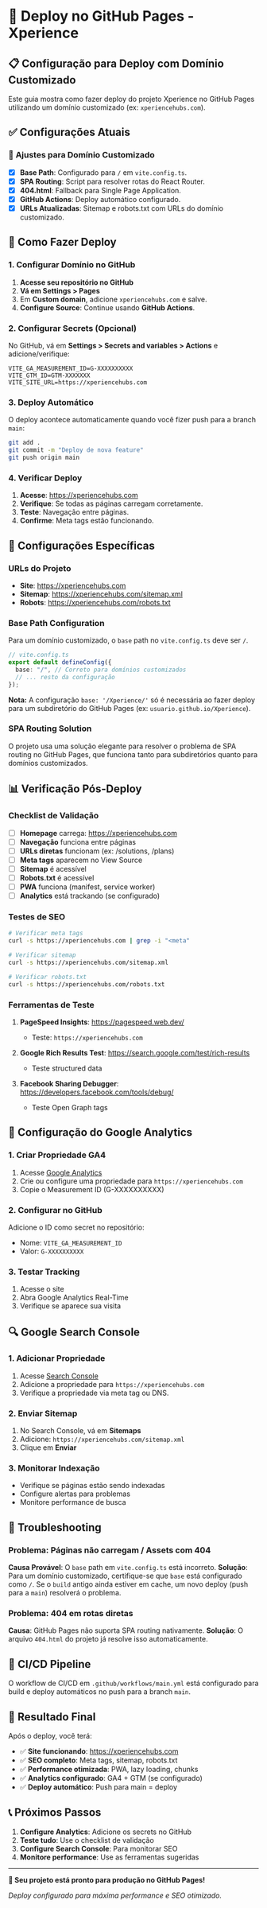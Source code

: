 # 🚀 Deploy no GitHub Pages - Xperience

## 📋 Configuração para Deploy com Domínio Customizado

Este guia mostra como fazer deploy do projeto Xperience no GitHub Pages utilizando um domínio customizado (ex: `xperiencehubs.com`).

## ✅ Configurações Atuais

### 🔧 **Ajustes para Domínio Customizado**

- [x] **Base Path**: Configurado para `/` em `vite.config.ts`.
- [x] **SPA Routing**: Script para resolver rotas do React Router.
- [x] **404.html**: Fallback para Single Page Application.
- [x] **GitHub Actions**: Deploy automático configurado.
- [x] **URLs Atualizadas**: Sitemap e robots.txt com URLs do domínio customizado.

## 🚀 Como Fazer Deploy

### **1. Configurar Domínio no GitHub**

1. **Acesse seu repositório no GitHub**
2. **Vá em Settings > Pages**
3. Em **Custom domain**, adicione `xperiencehubs.com` e salve.
4. **Configure Source**: Continue usando **GitHub Actions**.

### **2. Configurar Secrets (Opcional)**

No GitHub, vá em **Settings > Secrets and variables > Actions** e adicione/verifique:

```
VITE_GA_MEASUREMENT_ID=G-XXXXXXXXXX
VITE_GTM_ID=GTM-XXXXXXX
VITE_SITE_URL=https://xperiencehubs.com
```

### **3. Deploy Automático**

O deploy acontece automaticamente quando você fizer push para a branch `main`:

```bash
git add .
git commit -m "Deploy de nova feature"
git push origin main
```

### **4. Verificar Deploy**

1. **Acesse**: https://xperiencehubs.com
2. **Verifique**: Se todas as páginas carregam corretamente.
3. **Teste**: Navegação entre páginas.
4. **Confirme**: Meta tags estão funcionando.

## 🔧 Configurações Específicas

### **URLs do Projeto**

- **Site**: https://xperiencehubs.com
- **Sitemap**: https://xperiencehubs.com/sitemap.xml
- **Robots**: https://xperiencehubs.com/robots.txt

### **Base Path Configuration**

Para um domínio customizado, o `base` path no `vite.config.ts` deve ser `/`.

```typescript
// vite.config.ts
export default defineConfig({
  base: "/", // Correto para domínios customizados
  // ... resto da configuração
});
```
**Nota:** A configuração `base: '/Xperience/'` só é necessária ao fazer deploy para um subdiretório do GitHub Pages (ex: `usuario.github.io/Xperience`).

### **SPA Routing Solution**

O projeto usa uma solução elegante para resolver o problema de SPA routing no GitHub Pages, que funciona tanto para subdiretórios quanto para domínios customizados.

## 📊 Verificação Pós-Deploy

### **Checklist de Validação**

- [ ] **Homepage** carrega: https://xperiencehubs.com
- [ ] **Navegação** funciona entre páginas
- [ ] **URLs diretas** funcionam (ex: /solutions, /plans)
- [ ] **Meta tags** aparecem no View Source
- [ ] **Sitemap** é acessível
- [ ] **Robots.txt** é acessível
- [ ] **PWA** funciona (manifest, service worker)
- [ ] **Analytics** está trackando (se configurado)

### **Testes de SEO**

```bash
# Verificar meta tags
curl -s https://xperiencehubs.com | grep -i "<meta"

# Verificar sitemap
curl -s https://xperiencehubs.com/sitemap.xml

# Verificar robots.txt
curl -s https://xperiencehubs.com/robots.txt
```

### **Ferramentas de Teste**

1. **PageSpeed Insights**: https://pagespeed.web.dev/
   - Teste: `https://xperiencehubs.com`

2. **Google Rich Results Test**: https://search.google.com/test/rich-results
   - Teste structured data

3. **Facebook Sharing Debugger**: https://developers.facebook.com/tools/debug/
   - Teste Open Graph tags

## 🎯 Configuração do Google Analytics

### **1. Criar Propriedade GA4**

1. Acesse [Google Analytics](https://analytics.google.com/)
2. Crie ou configure uma propriedade para `https://xperiencehubs.com`
3. Copie o Measurement ID (G-XXXXXXXXXX)

### **2. Configurar no GitHub**

Adicione o ID como secret no repositório:

- Nome: `VITE_GA_MEASUREMENT_ID`
- Valor: `G-XXXXXXXXXX`

### **3. Testar Tracking**

1. Acesse o site
2. Abra Google Analytics Real-Time
3. Verifique se aparece sua visita

## 🔍 Google Search Console

### **1. Adicionar Propriedade**

1. Acesse [Search Console](https://search.google.com/search-console/)
2. Adicione a propriedade para `https://xperiencehubs.com`
3. Verifique a propriedade via meta tag ou DNS.

### **2. Enviar Sitemap**

1. No Search Console, vá em **Sitemaps**
2. Adicione: `https://xperiencehubs.com/sitemap.xml`
3. Clique em **Enviar**

### **3. Monitorar Indexação**

- Verifique se páginas estão sendo indexadas
- Configure alertas para problemas
- Monitore performance de busca

## 🚨 Troubleshooting

### **Problema: Páginas não carregam / Assets com 404**

**Causa Provável**: O `base` path em `vite.config.ts` está incorreto.
**Solução**: Para um domínio customizado, certifique-se que `base` está configurado como `/`. Se o `build` antigo ainda estiver em cache, um novo deploy (push para a `main`) resolverá o problema.

### **Problema: 404 em rotas diretas**

**Causa**: GitHub Pages não suporta SPA routing nativamente.
**Solução**: O arquivo `404.html` do projeto já resolve isso automaticamente.

## 🔄 CI/CD Pipeline

O workflow de CI/CD em `.github/workflows/main.yml` está configurado para build e deploy automáticos no push para a branch `main`.

## 🎉 Resultado Final

Após o deploy, você terá:

- ✅ **Site funcionando**: https://xperiencehubs.com
- ✅ **SEO completo**: Meta tags, sitemap, robots.txt
- ✅ **Performance otimizada**: PWA, lazy loading, chunks
- ✅ **Analytics configurado**: GA4 + GTM (se configurado)
- ✅ **Deploy automático**: Push para main = deploy

## 📞 Próximos Passos

1. **Configure Analytics**: Adicione os secrets no GitHub
2. **Teste tudo**: Use o checklist de validação
3. **Configure Search Console**: Para monitorar SEO
4. **Monitore performance**: Use as ferramentas sugeridas

---

**🎉 Seu projeto está pronto para produção no GitHub Pages!**

_Deploy configurado para máxima performance e SEO otimizado._

